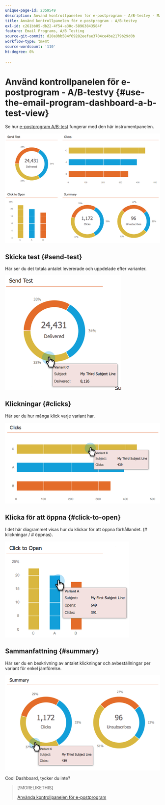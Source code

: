 ```yaml
---
unique-page-id: 2359549
description: Använd kontrollpanelen för e-postprogram - A/B-testvy - Marketo Docs - produktdokumentation
title: Använd kontrollpanelen för e-postprogram - A/B-testvy
exl-id: c261bb05-db22-4f54-a30c-58963843584f
feature: Email Programs, A/B Testing
source-git-commit: d20a9bb584f69282eefae3704ce4be2179b29d0b
workflow-type: tm+mt
source-wordcount: '110'
ht-degree: 0%

---
```


# Använd kontrollpanelen för e-postprogram - A/B-testvy {#use-the-email-program-dashboard-a-b-test-view}

Se hur [e-postprogram A/B-test](/help/marketo/product-docs/email-marketing/email-programs/email-program-actions/email-test-a-b-test/add-an-a-b-test.md) fungerar med den här instrumentpanelen.

![](assets/image2014-9-12-16-3a14-3a28.png)

## Skicka test {#send-test}

Här ser du det totala antalet levererade och uppdelade efter varianter.

![](assets/image2014-9-12-16-3a16-3a2.png)

## Klickningar {#clicks}

Här ser du hur många klick varje variant har.

![](assets/image2014-9-12-16-3a16-3a20.png)

## Klicka för att öppna {#click-to-open}

I det här diagrammet visas hur du klickar för att öppna förhållandet. (# klickningar / # öppnas).

![](assets/image2014-9-12-16-3a16-3a36.png)

## Sammanfattning {#summary}

Här ser du en beskrivning av antalet klickningar och avbeställningar per variant för enkel jämförelse.

![](assets/image2014-9-12-16-3a16-3a45.png)

Cool Dashboard, tycker du inte?

>[!MORELIKETHIS]
>
>[Använda kontrollpanelen för e-postprogram](/help/marketo/product-docs/email-marketing/email-programs/email-program-data/use-the-email-program-dashboard.md)
